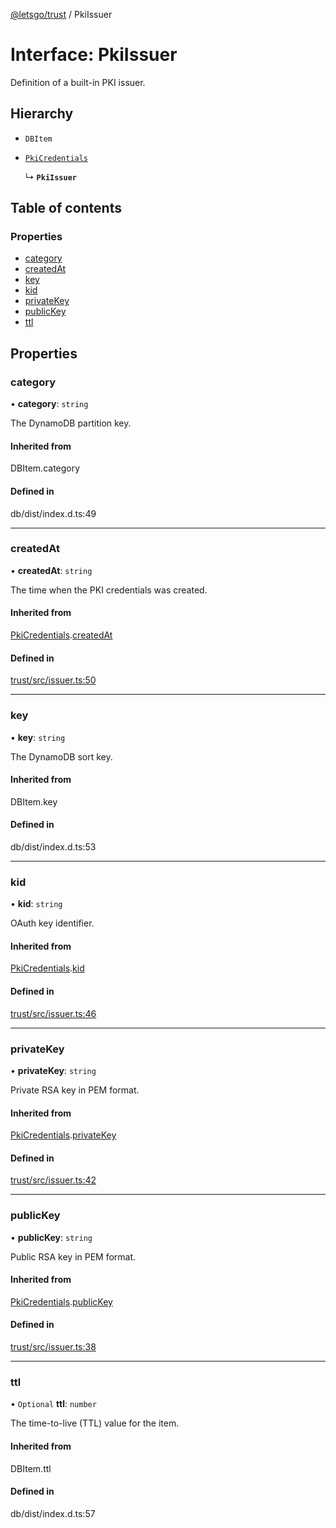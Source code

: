 [@letsgo/trust](../README.md) / PkiIssuer

# Interface: PkiIssuer

Definition of a built-in PKI issuer.

## Hierarchy

- `DBItem`

- [`PkiCredentials`](PkiCredentials.md)

  ↳ **`PkiIssuer`**

## Table of contents

### Properties

- [category](PkiIssuer.md#category)
- [createdAt](PkiIssuer.md#createdat)
- [key](PkiIssuer.md#key)
- [kid](PkiIssuer.md#kid)
- [privateKey](PkiIssuer.md#privatekey)
- [publicKey](PkiIssuer.md#publickey)
- [ttl](PkiIssuer.md#ttl)

## Properties

### category

• **category**: `string`

The DynamoDB partition key.

#### Inherited from

DBItem.category

#### Defined in

db/dist/index.d.ts:49

___

### createdAt

• **createdAt**: `string`

The time when the PKI credentials was created.

#### Inherited from

[PkiCredentials](PkiCredentials.md).[createdAt](PkiCredentials.md#createdat)

#### Defined in

[trust/src/issuer.ts:50](https://github.com/47chapters/letsgo/blob/06da252/packages/trust/src/issuer.ts#L50)

___

### key

• **key**: `string`

The DynamoDB sort key.

#### Inherited from

DBItem.key

#### Defined in

db/dist/index.d.ts:53

___

### kid

• **kid**: `string`

OAuth key identifier.

#### Inherited from

[PkiCredentials](PkiCredentials.md).[kid](PkiCredentials.md#kid)

#### Defined in

[trust/src/issuer.ts:46](https://github.com/47chapters/letsgo/blob/06da252/packages/trust/src/issuer.ts#L46)

___

### privateKey

• **privateKey**: `string`

Private RSA key in PEM format.

#### Inherited from

[PkiCredentials](PkiCredentials.md).[privateKey](PkiCredentials.md#privatekey)

#### Defined in

[trust/src/issuer.ts:42](https://github.com/47chapters/letsgo/blob/06da252/packages/trust/src/issuer.ts#L42)

___

### publicKey

• **publicKey**: `string`

Public RSA key in PEM format.

#### Inherited from

[PkiCredentials](PkiCredentials.md).[publicKey](PkiCredentials.md#publickey)

#### Defined in

[trust/src/issuer.ts:38](https://github.com/47chapters/letsgo/blob/06da252/packages/trust/src/issuer.ts#L38)

___

### ttl

• `Optional` **ttl**: `number`

The time-to-live (TTL) value for the item.

#### Inherited from

DBItem.ttl

#### Defined in

db/dist/index.d.ts:57
